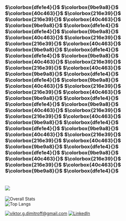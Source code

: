 
### $\colorbox{dfe1e4}{}$ $\colorbox{9be9a8}{}$ $\colorbox{40c463}{}$ $\colorbox{216e39}{}$ $\colorbox{216e39}{}$ $\colorbox{40c463}{}$ $\colorbox{9be9a8}{}$ $\colorbox{dfe1e4}{}$ $\colorbox{dfe1e4}{}$ $\colorbox{9be9a8}{}$ $\colorbox{40c463}{}$ $\colorbox{216e39}{}$ $\colorbox{216e39}{}$ $\colorbox{40c463}{}$ $\colorbox{9be9a8}{}$ $\colorbox{dfe1e4}{}$ $\colorbox{dfe1e4}{}$ $\colorbox{9be9a8}{}$ $\colorbox{40c463}{}$ $\colorbox{216e39}{}$ $\colorbox{216e39}{}$ $\colorbox{40c463}{}$ $\colorbox{9be9a8}{}$ $\colorbox{dfe1e4}{}$ $\colorbox{dfe1e4}{}$ $\colorbox{9be9a8}{}$ $\colorbox{40c463}{}$ $\colorbox{216e39}{}$ $\colorbox{216e39}{}$ $\colorbox{40c463}{}$ $\colorbox{9be9a8}{}$ $\colorbox{dfe1e4}{}$ $\colorbox{dfe1e4}{}$ $\colorbox{9be9a8}{}$ $\colorbox{40c463}{}$ $\colorbox{216e39}{}$ $\colorbox{216e39}{}$ $\colorbox{40c463}{}$ $\colorbox{9be9a8}{}$ $\colorbox{dfe1e4}{}$ $\colorbox{dfe1e4}{}$ $\colorbox{9be9a8}{}$ $\colorbox{40c463}{}$ $\colorbox{216e39}{}$ $\colorbox{216e39}{}$ $\colorbox{40c463}{}$ $\colorbox{9be9a8}{}$ $\colorbox{dfe1e4}{}$ $\colorbox{dfe1e4}{}$ $\colorbox{9be9a8}{}$ $\colorbox{40c463}{}$ $\colorbox{216e39}{}$ $\colorbox{216e39}{}$ $\colorbox{40c463}{}$ $\colorbox{9be9a8}{}$ $\colorbox{dfe1e4}{}$ 


<h1>
  <a href="https://git.io/typing-svg">
    <img src="https://readme-typing-svg.herokuapp.com?font=monospace+Code&size=40&pause=700&color=5fc397&width=445&height=63&lines=Hi+There!;I'm+Viktor+Dimitrov">
  </a>
</h1>

![Overall Stats](https://github-readme-stats.vercel.app/api?username=viktor-dimitrov&count_private=true&show_icons=false&hide=contribs&theme=vue)  
![Top Langs](https://github-readme-stats.vercel.app/api/top-langs/?username=viktor-dimitrov&layout=compact&theme=vue)

 <a href="mailto:viktor.g.dimitroff@gmail.com">![viktor.g.dimitroff@gmail.com](https://img.shields.io/badge/Gmail-D14836?style=for-the-badge&logo=gmail&logoColor=white)</a>  <a href="https://www.linkedin.com/in/viktor-g-dimitrov/">![LinkedIn](https://img.shields.io/badge/LinkedIn-0077B5?style=for-the-badge&logo=linkedin&logoColor=white)</a>  
 




















